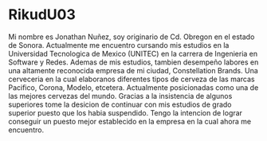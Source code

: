 # RikudU03

Mi nombre es Jonathan Nuñez, soy originario de Cd. Obregon en el estado de Sonora. Actualmente me encuentro cursando mis estudios en la Universidad Tecnologica de Mexico (UNITEC) en la carrera de Ingenieria en Software y Redes.
Ademas de mis estudios, tambien desempeño labores en una altamente reconocida empresa de mi ciudad, Constellation Brands. Una cerveceria en la cual elaboranos diferentes tipos de cerveza de las marcas Pacifico, Corona, Modelo, etcetera. Actualmente posicionadas como una de las mejores cervezas del mundo. Gracias a la insistencia de algunos superiores tome la desicion de continuar con mis estudios de grado superior puesto que los habia suspendido. Tengo la intencion de lograr conseguir un puesto mejor establecido en la empresa en la cual ahora me encuentro.
